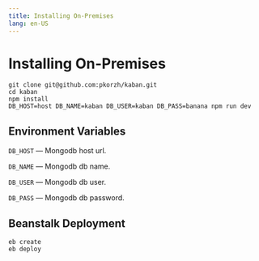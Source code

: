 ```yaml
---
title: Installing On-Premises
lang: en-US
---
```


# Installing On-Premises

```
git clone git@github.com:pkorzh/kaban.git
cd kaban
npm install
DB_HOST=host DB_NAME=kaban DB_USER=kaban DB_PASS=banana npm run dev
```

## Environment Variables

`DB_HOST`&nbsp;&mdash; Mongodb host url.

`DB_NAME`&nbsp;&mdash; Mongodb db name.

`DB_USER`&nbsp;&mdash; Mongodb db user.

`DB_PASS`&nbsp;&mdash; Mongodb db password.

## Beanstalk Deployment

```
eb create
eb deploy
```